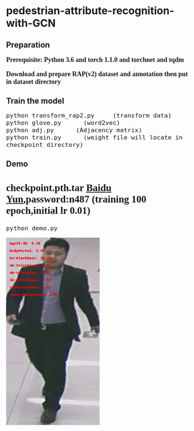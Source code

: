 # pedestrian-attribute-recognition-with-GCN

## Preparation

<font face="Times New Roman" size=4>
  
**Prerequisite: Python 3.6 and torch 1.1.0 and torchnet and tqdm**

**Download and prepare RAP(v2) dataset and annotation then put in dataset directory**

</font>

## Train the model

<font face="Times New Roman" size=4>

   ```
   python transform_rap2.py     (transform data)
   python glove.py      (word2vec)
   python adj.py      (Adjacency matrix)
   python train.py      (weight file will locate in checkpoint directory)
   ``` 
</font>

## Demo

<font face="Times New Roman" size=4>
  
## checkpoint.pth.tar [Baidu Yun](https://pan.baidu.com/s/1N-b9ox7RQOq6rLez9Rn2Hg),password:n487 (training 100 epoch,initial lr 0.01)
   ```
   python demo.py
   ``` 
</font>

![image](https://github.com/2014gaokao/pedestrian-attribute-recognition-with-GCN/blob/master/image/demo_image_result.png)
